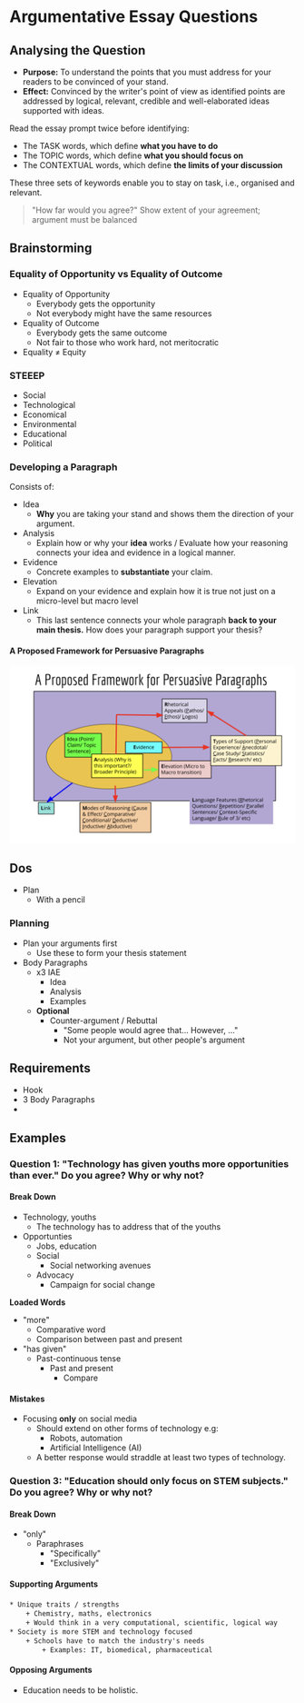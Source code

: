 # Argumentative Essay Questions

## Analysing the Question

- __Purpose:__ To understand the points that you must address for your readers to be convinced of your stand.
- __Effect:__ Convinced by the writer's point of view as identified points are addressed by logical, relevant, credible and well-elaborated ideas supported with ideas.

Read the essay prompt twice before identifying:
- The TASK words, which define __what you have to do__
- The TOPIC words, which define __what you should focus on__
- The CONTEXTUAL words, which define __the limits of your discussion__

These three sets of keywords enable you to stay on task, i.e., organised and relevant.

> "How far would you agree?"
> Show extent of your agreement; argument must be balanced

## Brainstorming

### Equality of Opportunity vs Equality of Outcome

- Equality of Opportunity
    * Everybody gets the opportunity
    * Not everybody might have the same resources
- Equality of Outcome
    * Everybody gets the same outcome
    * Not fair to those who work hard, not meritocratic
- Equality ≠ Equity

### STEEEP

- Social
- Technological
- Economical
- Environmental
- Educational
- Political

### Developing a Paragraph

Consists of:
- Idea
    * __Why__ you are taking your stand and shows them the direction of your argument.
- Analysis
    * Explain how or why your __idea__ works / Evaluate how your reasoning connects your idea and evidence in a logical manner.
- Evidence
    * Concrete examples to __substantiate__ your claim.
- Elevation
    * Expand on your evidence and explain how it is true not just on a micro-level but macro level
- Link
    * This last sentence connects your whole paragraph __back to your main thesis.__ How does your paragraph support your thesis?

#### A Proposed Framework for Persuasive Paragraphs

![Figure1](./figure1.png)

## Dos

- Plan
    * With a pencil

### Planning

- Plan your arguments first
    * Use these to form your thesis statement
- Body Paragraphs
    * x3 IAE 
        + Idea
        + Analysis
        + Examples
    * __Optional__
        + Counter-argument / Rebuttal
            + "Some people would agree that... However, ..."
            + Not your argument, but other people's argument

## Requirements

- Hook
- 3 Body Paragraphs
- 

## Examples

### Question 1: "Technology has given youths more opportunities than ever." Do you agree? Why or why not?

#### Break Down

- Technology, youths
    * The technology has to address that of the youths
- Opportunties
    * Jobs, education
    * Social
        + Social networking avenues
    * Advocacy
        + Campaign for social change

__Loaded Words__
- "more"
    * Comparative word
    * Comparison between past and present
- "has given"
    * Past-continuous tense
        + Past and present
            + Compare

#### Mistakes

- Focusing __only__ on social media
    * Should extend on other forms of technology e.g:
        + Robots, automation
        + Artificial Intelligence (AI)
    * A better response would straddle at least two types of technology.

### Question 3: "Education should only focus on STEM subjects." Do you agree? Why or why not?

#### Break Down

- "only"
    * Paraphrases
        + "Specifically"
        + "Exclusively"

#### Supporting Arguments

    * Unique traits / strengths
        + Chemistry, maths, electronics
        + Would think in a very computational, scientific, logical way
    * Society is more STEM and technology focused
        + Schools have to match the industry's needs
            + Examples: IT, biomedical, pharmaceutical

#### Opposing Arguments

- Education needs to be holistic.
